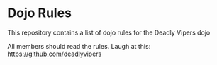 Dojo Rules
==========

This repository contains a list of dojo rules for the Deadly Vipers dojo

All members should read the rules.
Laugh at this: https://github.com/deadlyvipers
